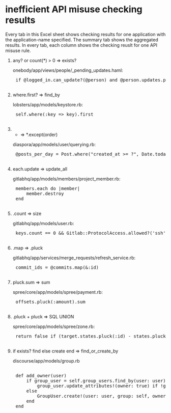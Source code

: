 # inefficient API misuse checking results
Every tab in this Excel sheet shows checking results for one application with the application-name specified. 
The summary tab shows the aggregated results.
In every tab, each column shows the checking reuslt for one API misuse rule.
1. any? or count(*) > 0 => exists? 

    onebody/app/views/people/_pending_updates.haml:
    <pre>
    if @logged_in.can_update?(@person) and @person.updates.pending.count > 0
    </pre>
2. where.first? => find_by

    lobsters/app/models/keystore.rb:   
    <pre>
    self.where(:key => key).first
    </pre>
3. * => *.except(order)

    diaspora/app/models/user/querying.rb:
    <pre>
    @posts_per_day = Post.where("created_at >= ?", Date.today - 21.days).group("DATE(created_at)").order("DATE(created_at) ASC").count
    </pre>
4. each.update => update_all

    gitlabhq/app/models/members/project_member.rb: 
    <pre>
    members.each do |member|
        member.destroy
    end
    </pre>
5. .count => size

    gitlabhq/app/models/user.rb:
    <pre>
    keys.count == 0 && Gitlab::ProtocolAccess.allowed?('ssh')
    </pre>
6. .map => .pluck

    gitlabhq/app/services/merge_requests/refresh_service.rb:
    <pre>
    commit_ids = @commits.map(&:id)
    </pre>
7. pluck.sum => sum

    spree/core/app/models/spree/payment.rb: 
    <pre>
    offsets.pluck(:amount).sum
    </pre>
8. .pluck + pluck => SQL UNION
 
    spree/core/app/models/spree/zone.rb:   
    <pre>
    return false if (target.states.pluck(:id) - states.pluck(:id)).present?
    </pre>
9. if exists? find else create end => find_or_create_by

    discourse/app/models/group.rb 
    <pre> 
    def add_owner(user)
        if group_user = self.group_users.find_by(user: user)   
            group_user.update_attributes!(owner: true) if !group_user.owner 
        else
            GroupUser.create!(user: user, group: self, owner: true)
        end       
    end
    </pre>
